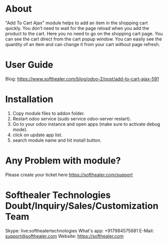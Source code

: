 About
============
"Add To Cart Ajax" module helps to add an item in the shopping cart quickly. You don’t need to wait for the page reload when you add the product to the cart. Here you no need to go on the shopping cart page. You can see the cart direct from the cart popup window. You can easily see the quantity of an item and can change it from your cart without page refresh.


User Guide
============
Blog: https://www.softhealer.com/blog/odoo-2/post/add-to-cart-ajax-591

Installation
============
1) Copy module files to addon folder.
2) Restart odoo service (sudo service odoo-server restart).
3) Go to your odoo instance and open apps (make sure to activate debug mode).
4) click on update app list.
5) search module name and hit install button.

Any Problem with module?
=====================================
Please create your ticket here https://softhealer.com/support

Softhealer Technologies Doubt/Inquiry/Sales/Customization Team
=====================================
Skype: live:softhealertechnologies
What's app: +917984575681
E-Mail: support@softhealer.com
Website: https://softhealer.com
